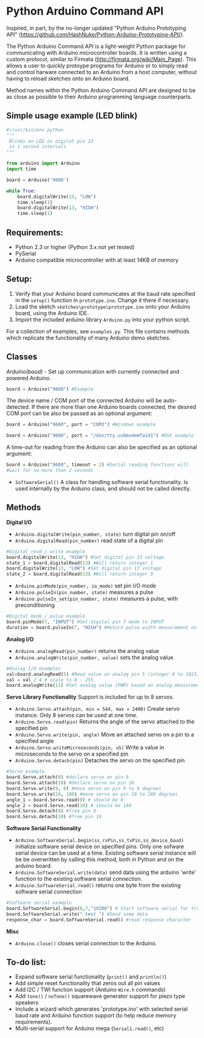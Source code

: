 # Python Arduino Command API

Inspired, in part, by the no-longer updated "Python Arduino Prototyping API" (https://github.com/HashNuke/Python-Arduino-Prototyping-API/).

The Python Arduino Command API is a light-weight Python package for 
communicating with Arduino microcontroller boards. It is written
using a custom protocol, similar to Firmata (http://firmata.org/wiki/Main_Page). 
This allows a user to quickly protoype programs
for Arduino or to simply read and control harware connected to an Arduino from 
a host computer, without having to reload sketches onto an Arduino board.

Method names within the Python Arduino Command API are designed to be as close 
as possible to their Arduino programming language counterparts.

## Simple usage example (LED blink)
```python
#!/usr/bin/env python
"""
 Blinks an LED on digital pin 13
 in 1 second intervals
"""

from arduino import Arduino
import time

board = Arduino('9600')

while True:
    board.digitalWrite(13, "LOW")
    time.sleep(1)
    board.digitalWrite(13, "HIGH")
    time.sleep(1)
```

## Requirements:
* Python 2.3 or higher (Python 3.x not yet tested)
* PySerial
* Arduino compatible microcontroller with at least 14KB of memory 

## Setup:
1. Verify that your Arduino board communicates at the baud rate specified in the 
`setup()` function in `prototype.ino`. Change it there if necessary.
1. Load the sketch `sketches\prototype\prototype.ino` onto your Arduino board, using the Arduino IDE.
2. Import the included arduino library `Arduino.py` into your python script.

For a collection of examples, see `examples.py`. This file contains methods which replicate
the functionality of many Arduino demo sketches. 

## Classes
*Arduino(baud)* - Set up communication with currently connected and powered 
Arduino. 
```python
board = Arduino("9600") #Example
```
The device name / COM port of the connected Arduino will be auto-detected. 
If there are more than one Arduino boards connected,
the desired COM port can be also be passed as an optional argument:
```python
board = Arduino("9600", port = "COM3") #Windows example
```
```python
board = Arduino("9600", port = "/dev/tty.usbmodemfa141") #OSX example
```
A time-out for reading from the Arduino can also be specified as an optional 
argument:
```python
board = Arduino("9600", timeout = 2) #Serial reading functions will 
#wait for no more than 2 seconds
```

- `SoftwareSerial()` A class for handling software serial functionality. 
Is used internally by the Arduino class, and should not be called directly.

## Methods

**Digital I/O**

- `Arduino.digitalWrite(pin_number, state)` turn digital pin on/off
- `Arduino.digitalRead(pin_number)` read state of a digital pin

```python
#Digital read / write example
board.digitalWrite(13, "HIGH") #Set digital pin 13 voltage
state_1 = board.digitalRead(13) #Will return integer 1
board.digitalWrite(13, "LOW") #Set digital pin 13 voltage
state_2 = board.digitalRead(13) #Will return integer 0
```

- `Arduino.pinMode(pin_number, io_mode)` set pin I/O mode
- `Arduino.pulseIn(pin_number, state)` measures a pulse  
- `Arduino.pulseIn_set(pin_number, state)` measures a pulse, with preconditioning

```python
#Digital mode / pulse example
board.pinMode(7, "INPUT") #Set digital pin 7 mode to INPUT
duration = board.pulseIn(7, "HIGH") #Return pulse width measurement on pin 7
```

**Analog I/O**

- `Arduino.analogRead(pin_number)` returns the analog value
- `Arduino.analogWrite(pin_number, value)` sets the analog value

```python
#Analog I/O examples
val=board.analogRead(5) #Read value on analog pin 5 (integer 0 to 1023)
val = val / 4 # scale to 0 - 255
board.analogWrite(11) #Set analog value (PWM) based on analog measurement
```

**Servo Library Functionality**
Support is included for up to 8 servos. 

- `Arduino.Servo.attach(pin, min = 544, max = 2400)` Create servo instance. Only 8 servos can be used at one time. 
- `Arduino.Servo.read(pin)` Returns the angle of the servo attached to the specified pin
- `Arduino.Servo.write(pin, angle)` Move an attached servo on a pin to a specified angle
- `Arduino.Servo.writeMicroseconds(pin, uS)` Write a value in microseconds to the servo on a specified pin
- `Arduino.Servo.detach(pin)` Detaches the servo on the specified pin

```python
#Servo example
board.Servo.attach(9) #declare servo on pin 9
board.Servo.attach(10) #declare servo on pin 10
board.Servo.write(9, 0) #move servo on pin 9 to 0 degrees
board.Servo.write(10, 180) #move servo on pin 10 to 180 degrees
angle_1 = board.Servo.read(9) # should be 0
angle_2 = board.Servo.read(10) # should be 180
board.Servo.detach(9) #free pin 9
board.Servo.detach(10) #free pin 10
```

**Software Serial Functionality**

- `Arduino.SoftwareSerial.begin(ss_rxPin,ss_txPin,ss_device_baud)` initialize software serial device on 
specified pins. 
Only one sofware serial device can be used at a time. Existing software serial instance will 
be be overwritten by calling this method, both in Python and on the arduino board.
- `Arduino.SoftwareSerial.write(data)` send data using the arduino 'write' function to the existing software serial connection.
- `Arduino.SoftwareSerial.read()` returns one byte from the existing software serial connection

```python
#Software serial example
board.SoftwareSerial.begin(0,7,"19200") # Start software serial for transmit only (tx on pin 7)
board.SoftwareSerial.write(" test ") #Send some data 
response_char = board.SoftwareSerial.read() #read response character
```

**Misc**

- `Arduino.close()` closes serial connection to the Arduino.

## To-do list:
- Expand software serial functionality (`print()` and `println()`)
- Add simple reset functionality that zeros out all pin values
- Add I2C / TWI function support (Arduino `Wire.h` commands)
- Add `tone()` / `noTone()` squarewave generator support for piezo type speakers
- Include a wizard which generates 'prototype.ino' with selected serial baud rate and Arduino function support (to help reduce memory requirements).
- Multi-serial support for Arduino mega (`Serial1.read()`, etc)
